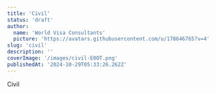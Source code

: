 ```yaml
---
title: 'Civil'
status: 'draft'
author:
  name: 'World Visa Consultants'
  picture: 'https://avatars.githubusercontent.com/u/178646765?v=4'
slug: 'civil'
description: ''
coverImage: '/images/civil-E0OT.png'
publishedAt: '2024-10-29T05:33:26.262Z'
---
```


Civil